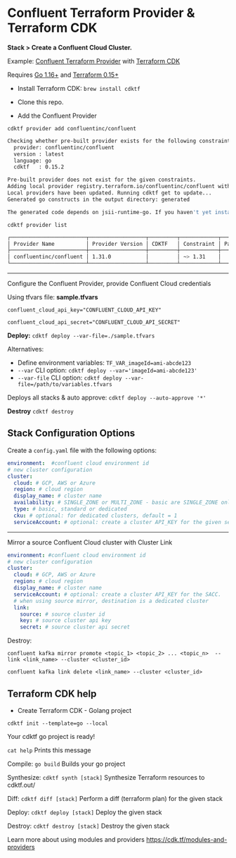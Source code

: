# Confluent Terraform Provider & Terraform CDK

**Stack > Create a Confluent Cloud Cluster.**

Example: [Confluent Terraform Provider](https://registry.terraform.io/providers/confluentinc/confluent/latest/docs) with [Terraform CDK](https://developer.hashicorp.com/terraform/cdktf)

Requires [Go 1.16+](https://golang.org/doc/install) and [Terraform 0.15+](https://www.terraform.io/downloads.html)

- Install Terraform CDK: `brew install cdktf`

- Clone this repo.

- Add the Confluent Provider

`cdktf provider add confluentinc/confluent`

```sh
Checking whether pre-built provider exists for the following constraints:
  provider: confluentinc/confluent
  version : latest
  language: go
  cdktf   : 0.15.2

Pre-built provider does not exist for the given constraints.
Adding local provider registry.terraform.io/confluentinc/confluent with version constraint undefined to cdktf.json
Local providers have been updated. Running cdktf get to update...
Generated go constructs in the output directory: generated

The generated code depends on jsii-runtime-go. If you haven't yet installed it, you can run go mod tidy to automatically install it.
```

`cdktf provider list`

```sh
┌────────────────────────┬──────────────────┬─────────┬────────────┬──────────────────────────────────────────────────┬─────────────────┐
│ Provider Name          │ Provider Version │ CDKTF   │ Constraint │ Package Name                                     │ Package Version │
├────────────────────────┼──────────────────┼─────────┼────────────┼──────────────────────────────────────────────────┼─────────────────┤
│ confluentinc/confluent │ 1.31.0           │         │ ~> 1.31    │                                                  │                 │
└────────────────────────┴──────────────────┴─────────┴────────────┴──────────────────────────────────────────────────┴─────────────────┘
```

---

Configure the Confluent Provider, provide Confluent Cloud credentials

Using tfvars file:  **sample.tfvars**

```hcl
confluent_cloud_api_key="CONFLUENT_CLOUD_API_KEY" 

confluent_cloud_api_secret="CONFLUENT_CLOUD_API_SECRET"
```

**Deploy:** `cdktf deploy --var-file=./sample.tfvars` 

Alternatives:

- Define environment variables: `TF_VAR_imageId=ami-abcde123`
- `--var` CLI option: `cdktf deploy --var='imageId=ami-abcde123'`
- `--var-file` CLI option: `cdktf deploy --var-file=/path/to/variables.tfvars`

Deploys all stacks & auto approve: `cdktf deploy --auto-approve '*'`  

**Destroy** `cdktf destroy`

## Stack Configuration Options

Create a `config.yaml` file with the following options:

```yaml
environment:  #confluent cloud environment id
# new cluster configuration
cluster: 
  cloud: # GCP, AWS or Azure
  region: # cloud region
  display_name: # cluster name
  availability: # SINGLE_ZONE or MULTI_ZONE - basic are SINGLE_ZONE only. 
  type: # basic, standard or dedicated
  cku: # optional: for dedicated clusters, default = 1
  serviceAccount: # optional: create a cluster API_KEY for the given service account name.
```

---

Mirror a source Confluent Cloud cluster with Cluster Link 

```yaml
environment: #confluent cloud environment id
# new cluster configuration
cluster: 
  cloud: # GCP, AWS or Azure
  region: # cloud region
  display_name: # cluster name 
  serviceAccount: # optional: create a cluster API_KEY for the SACC.
  # when using source mirror, destination is a dedicated cluster
  link:
    source: # source cluster id 
    key: # source cluster api key 
    secret: # source cluster api secret
```

Destroy: 

`confluent kafka mirror promote <topic_1> <topic_2> ... <topic_n>  --link <link_name> --cluster <cluster_id>`

`confluent kafka link delete <link_name> --cluster <cluster_id>`




## Terraform CDK help

- Create Terraform CDK - Golang project

`cdktf init --template=go --local`

Your cdktf go project is ready!

  `cat help`                Prints this message

  Compile:
    `go build`              Builds your go project

  Synthesize:
    `cdktf synth [stack]`   Synthesize Terraform resources to cdktf.out/

  Diff:
    `cdktf diff [stack]`    Perform a diff (terraform plan) for the given stack

  Deploy:
    `cdktf deploy [stack]`  Deploy the given stack

  Destroy:
    `cdktf destroy [stack]` Destroy the given stack

  Learn more about using modules and providers <https://cdk.tf/modules-and-providers>




